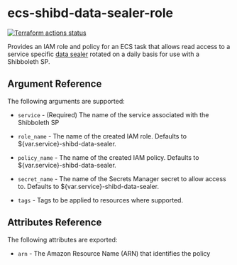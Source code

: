 # ecs-shibd-data-sealer-role

[![Terraform actions status](https://github.com/techservicesillinois/terraform-aws-ecs-shibd-data-sealer-role/workflows/terraform/badge.svg)](https://github.com/techservicesillinois/terraform-aws-ecs-shibd-data-sealer-role/actions)

Provides an IAM role and policy for an ECS task that allows read
access to a service specific 
[data sealer](https://github.com/techservicesillinois/terraform-aws-shibd-data-sealer)
rotated on a daily basis for use with a Shibboleth SP.

Argument Reference
-----------------

The following arguments are supported:

* `service` - (Required) The name of the service associated with
the Shibboleth SP

* `role_name` - The name of the created IAM role. Defaults to
${var.service}-shibd-data-sealer.

* `policy_name` - The name of the created IAM policy. Defaults to
${var.service}-shibd-data-sealer.

* `secret_name` - The name of the Secrets Manager secret to allow
access to. Defaults to ${var.service}-shibd-data-sealer.

* `tags` - Tags to be applied to resources where supported.

Attributes Reference
--------------------

The following attributes are exported:

* `arn` - The Amazon Resource Name (ARN) that identifies the policy
